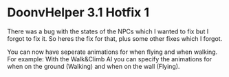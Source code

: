 # DoonvHelper 3.1 Hotfix 1

There was a bug with the states of the NPCs which I wanted to fix but I forgot to fix it. So heres the fix for that, plus some other fixes which I forgot.

You can now have seperate animations for when flying and when walking. For example: With the Walk&Climb AI you can specify the animations for when on the ground (Walking) and when on the wall (Flying).
